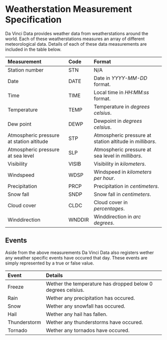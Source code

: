 # Weatherstation Measurement Specification

Da Vinci Data provides weather data from weatherstations around the world. Each of these weatherstations measures an array of different meteorological data. Details of each of these data measurements are included in the table below.

| Measurement                              | Code   | Format                                                   |
| :----------                              | :---   | :-----                                                   |
| Station number                           | STN    | N/A                                                      |
| Date                                     | DATE   | Date in _YYYY-MM-DD_ format.                             |
| Time                                     | TIME   | Local time in _HH:MM:ss_ format.                         |
| Temperature                              | TEMP   | Temperature in _degrees celsius_.                        |
| Dew point                                | DEWP   | Dewpoint in _degrees celsius_.                           |
| Atmospheric pressure at station altitude | STP    | Atmospheric pressure at station altitude in _millibars_. |
| Atmospheric pressure at sea level        | SLP    | Atmospheric pressure at sea level in _millibars_.        |
| Visibility                               | VISIB  | Visibility in _kilometers_.                              |
| Windspeed                                | WDSP   | Windspeed in _kilometers per hour_.                      |
| Precipitation                            | PRCP   | Precipitation in _centimeters_.                          |
| Snow fall                                | SNDP   | Snow fall in _centimeters_.                              |
| Cloud cover                              | CLDC   | Cloud cover in _percentages_.                            |
| Winddirection                            | WNDDIR | Winddirection in _arc degrees_.                          |

## Events

Aside from the above measurements Da Vinci Data also registers wether any weather specific events have occured that day. These events are simply represented by a true or false value.

| Event        | Details                                                     |
| :----        | :------                                                     |
| Freeze       | Wether the temperature has dropped below 0 degrees celsius. |
| Rain         | Wether any precipitation has occured.                       |
| Snow         | Wether any snowfall has occured.                            |
| Hail         | Wether any hail has fallen.                                 |
| Thunderstorm | Wether any thunderstorms have occured.                      |
| Tornado      | Wether any tornados have occured.                           |